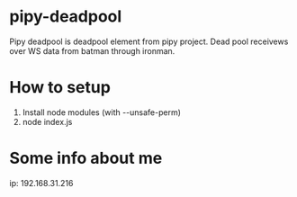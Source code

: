 # pipy-deadpool
Pipy deadpool is deadpool element from pipy project. Dead pool receivews over WS data from batman through ironman.

# How to setup
1) Install node modules (with --unsafe-perm)
2) node index.js

# Some info about me
ip: 192.168.31.216


